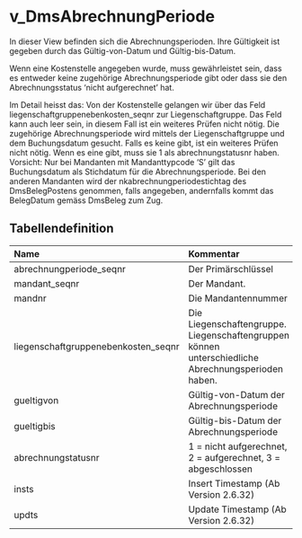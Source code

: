 # v_DmsAbrechnungPeriode

In dieser View befinden sich die Abrechnungsperioden. Ihre Gültigkeit ist gegeben durch das Gültig-von-Datum und Gültig-bis-Datum. 

Wenn eine Kostenstelle angegeben wurde, muss gewährleistet sein, dass es entweder keine zugehörige Abrechnungsperiode gibt oder dass sie den Abrechnungsstatus ‘nicht aufgerechnet’ hat.

Im Detail heisst das: Von der Kostenstelle gelangen wir über das Feld liegenschaftgruppenebenkosten_seqnr zur Liegenschaftgruppe. Das Feld kann auch leer sein, in diesem Fall ist ein weiteres Prüfen nicht nötig. Die zugehörige Abrechnungsperiode  wird mittels der Liegenschaftgruppe und dem Buchungsdatum gesucht. Falls es keine gibt, ist ein weiteres Prüfen nicht nötig. Wenn es eine gibt, muss sie 1 als abrechnungstatusnr haben. Vorsicht: Nur bei Mandanten mit Mandanttypcode ‘S’ gilt das Buchungsdatum als Stichdatum für die Abrechnungsperiode. Bei den anderen Mandanten wird der nkabrechnungperiodestichtag des DmsBelegPostens genommen, falls angegeben, andernfalls kommt das BelegDatum gemäss DmsBeleg zum Zug.

## Tabellendefinition

| Name                                | Kommentar                                                                                          | Datentyp | Länge | Nullable |
| :---------------------------------- | :------------------------------------------------------------------------------------------------- | :------- | ----: | :------: |
| abrechnungperiode_seqnr             | Der Primärschlüssel                                                                                | bigint   |    64 |    N     |
| mandant_seqnr                       | Der Mandant.                                                                                       | bigint   |    64 |    N     |
| mandnr                              | Die Mandantennummer                                                                                | Int      |    31 |    N     |
| liegenschaftgruppenebenkosten_seqnr | Die Liegenschaftengruppe. Liegenschaftengruppen können unterschiedliche Abrechnungsperioden haben. | bigint   |    64 |    N     |
| gueltigvon                          | Gültig-von-Datum der Abrechnungsperiode                                                            | date     |       |    N     |
| gueltigbis                          | Gültig-bis-Datum der Abrechnungsperiode                                                            | date     |       |    J     |
| abrechnungstatusnr                  | 1 = nicht aufgerechnet, 2 = aufgerechnet, 3 = abgeschlossen                                        | int      |    32 |    N     |
| insts                               | Insert Timestamp (Ab Version 2.6.32)                                                               | date     |       |    N     |
| updts                               | Update Timestamp (Ab Version 2.6.32)                                                               | date     |       |    N     |
